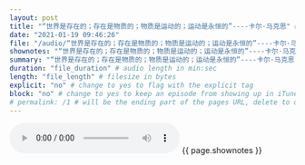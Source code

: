 ```yaml
---
layout: post
title: "“世界是存在的；存在是物质的；物质是运动的；运动是永恒的”----卡尔·马克思" # quotes allow forbidden characters like the colon
date: "2021-01-19 09:46:26"
file: "/audio/“世界是存在的；存在是物质的；物质是运动的；运动是永恒的”----卡尔·马克思.mp3"
shownotes: "“世界是存在的；存在是物质的；物质是运动的；运动是永恒的”----卡尔·马克思"
summary: "“世界是存在的；存在是物质的；物质是运动的；运动是永恒的”----卡尔·马克思"
duration: "file_duration" # audio length in min:sec
length: "file_length" # filesize in bytes
explicit: "no" # change to yes to flag with the explicit tag
block: "no" # change to yes to keep an episode from showing up in iTunes
# permalink: /1 # will be the ending part of the pages URL, delete to default to the title
---
```


<audio controls>
<source src="{{site.url}}{{site.baseurl}}{{ page.file }}" type="audio/x-mp3">
Your browser does not support the audio element.
</audio>
{{ page.shownotes }}

